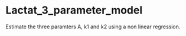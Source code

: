 # Lactat_3_parameter_model

Estimate the three paramters A, k1 and k2 using a non linear regression.  
